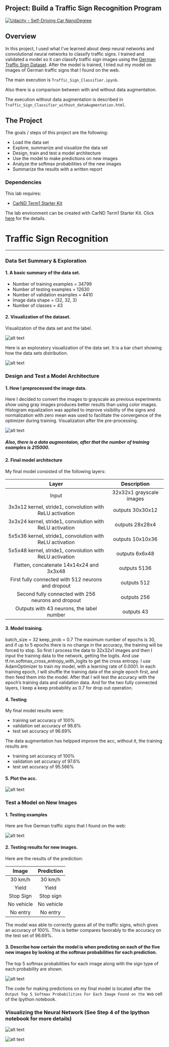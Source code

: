 ## Project: Build a Traffic Sign Recognition Program
[![Udacity - Self-Driving Car NanoDegree](https://s3.amazonaws.com/udacity-sdc/github/shield-carnd.svg)](http://www.udacity.com/drive)

Overview
---
In this project, I used what I've learned about deep neural networks and convolutional neural networks to classify traffic signs. I trained and validated a model so it can classify traffic sign images using the [German Traffic Sign Dataset](http://benchmark.ini.rub.de/?section=gtsrb&subsection=dataset). After the model is trained, I tried out my model on images of German traffic signs that I found on the web.

The main execution is `Traffic_Sign_Classifier.ipynb`.

Also there is a comparison between with and without data augmentation.

The execution without data augmentation is described in `Traffic_Sign_Classifier_without_dataAugmentation.html`.

The Project
---
The goals / steps of this project are the following:
* Load the data set
* Explore, summarize and visualize the data set
* Design, train and test a model architecture
* Use the model to make predictions on new images
* Analyze the softmax probabilities of the new images
* Summarize the results with a written report

### Dependencies
This lab requires:

* [CarND Term1 Starter Kit](https://github.com/udacity/CarND-Term1-Starter-Kit)

The lab environment can be created with CarND Term1 Starter Kit. Click [here](https://github.com/udacity/CarND-Term1-Starter-Kit/blob/master/README.md) for the details.


# **Traffic Sign Recognition** 
---


[//]: # (Image References)

[image1]: ./example/training_data.png
[image2]: ./example/data_distribution.png
[image3]: ./example/after_processing.png
[image4]: ./example/acc.png
[image5]: ./example/newtest.png
[image10]: ./example/top5softmax_for_new_imgs.png
[image11]: ./example/test.png
[image12]: ./example/visualize_network_state.png

### Data Set Summary & Exploration

#### 1. A basic summary of the data set.


* Number of training examples = 34799
* Number of testing examples = 12630
* Number of validation examples = 4410
* Image data shape = (32, 32, 3)
* Number of classes = 43

#### 2. Visualization of the dataset.

Visualization of the data set and the label.

![alt text][image1]

Here is an exploratory visualization of the data set. It is a bar chart showing how the data sets distribution.

![alt text][image2]

### Design and Test a Model Architecture

#### 1. How I preprocessed the image data.

Here I decided to convert the images to grayscale as previous experiments show using gray images produces better results than using color images. Histogram equalization was applied to improve visibility of the signs and normalization with zero mean was used to facilitate the convergence of the optimizer during training.
Visualization after the pre-processing.

![alt text][image3]

##### Also, there is a data augmentaion, after that the number of training examples is 215000.

#### 2. Final model architecture

My final model consisted of the following layers:

| Layer         		|     Description	        					| 
|:---------------------:|:---------------------------------------------:| 
| Input         		| 32x32x1 grayscale images   							| 
| 3x3x12 kernel, stride1, convolution with ReLU activation	| outputs 30x30x12 	|
| 3x3x24 kernel, stride1, convolution with ReLU activation | outputs 28x28x4 		|
| 5x5x36 kernel, stride1, convolution with ReLU activation | outputs 10x10x36 	|
| 5x5x48 kernel, stride1, convolution with ReLU activation	| outputs 6x6x48				|
| Flatten, concatenate 14x14x24 and 3x3x48 | outputs 5136		|
|	First fully connected with 512 neurons and dropout | outputs 512 |
|	Second fully connected with 256 neurons and dropout | outputs 256 |
|	Outputs with 43 neurons, the label number |	outputs	43	|
 


#### 3. Model training.

batch_size = 32
keep_prob = 0.7
The maximum number of epochs is 30, and if up to 5 epochs there is no change in the accuracy, the training will be forced to stop. So first I process the data to 32x32x1 images and then I input the training data to the network, getting the logits. And use tf.nn.softmax_cross_entropy_with_logits to get the cross entropy. I use AdamOptimizer to train my model, with a learning rate of 0.0001. In each training epoch, I will shuffle the training data of the single epoch first, and then feed them into the model. After that I will test the accuracy with the epoch’s training data and validation data. And for the two fully connected layers, I keep a keep probability as 0.7 for drop out operation.

#### 4. Testing

My final model results were:
* training set accuracy of 100%
* validation set accuracy of 98.8%
* test set accuracy of 96.69%

The data augmentation has helpped improve the acc, without it, the training results are:
* training set accuracy of 100%
* validation set accuracy of 97.6%
* test set accuracy of 95.566%

#### 5. Plot the acc.

![alt text][image4]

### Test a Model on New Images

#### 1. Testing examples

Here are five German traffic signs that I found on the web:

![alt text][image5]


#### 2. Testing results for new images.

Here are the results of the prediction:

| Image			        |     Prediction	        					| 
|:---------------------:|:---------------------------------------------:| 
| 30 km/h | 30 km/h	|
| Yield | Yield	|
| Stop Sign | Stop sign | 
| No vehicle			| No vehicle	|
| No entry | No entry |


The model was able to correctly guess all of the traffic signs, which gives an accuracy of 100%. This is better compares favorably to the accuracy on the test set of 96.69%.

#### 3. Describe how certain the model is when predicting on each of the five new images by looking at the softmax probabilities for each prediction. 

The top 5 softmax probabilities for each image along with the sign type of each probability are shown.

![alt text][image10]

The code for making predictions on my final model is located after the `Output Top 5 Softmax Probabilities For Each Image Found on the Web` cell of the Ipython notebook.

### Visualizing the Neural Network (See Step 4 of the Ipython notebook for more details)

![alt text][image11]

![alt text][image12]
